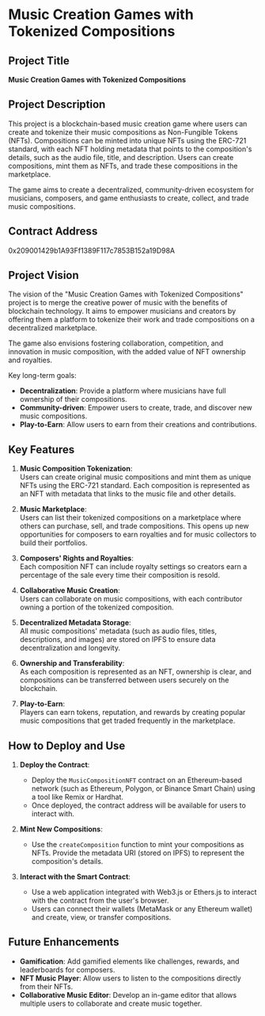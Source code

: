 # Music Creation Games with Tokenized Compositions

## Project Title

**Music Creation Games with Tokenized Compositions**

## Project Description

This project is a blockchain-based music creation game where users can create and tokenize their music compositions as Non-Fungible Tokens (NFTs). Compositions can be minted into unique NFTs using the ERC-721 standard, with each NFT holding metadata that points to the composition's details, such as the audio file, title, and description. Users can create compositions, mint them as NFTs, and trade these compositions in the marketplace.

The game aims to create a decentralized, community-driven ecosystem for musicians, composers, and game enthusiasts to create, collect, and trade music compositions.

## Contract Address
0x209001429b1A93Ff1389F117c7853B152a19D98A

## Project Vision

The vision of the "Music Creation Games with Tokenized Compositions" project is to merge the creative power of music with the benefits of blockchain technology. It aims to empower musicians and creators by offering them a platform to tokenize their work and trade compositions on a decentralized marketplace. 

The game also envisions fostering collaboration, competition, and innovation in music composition, with the added value of NFT ownership and royalties.

Key long-term goals:
- **Decentralization**: Provide a platform where musicians have full ownership of their compositions.
- **Community-driven**: Empower users to create, trade, and discover new music compositions.
- **Play-to-Earn**: Allow users to earn from their creations and contributions.

## Key Features

1. **Music Composition Tokenization**:  
   Users can create original music compositions and mint them as unique NFTs using the ERC-721 standard. Each composition is represented as an NFT with metadata that links to the music file and other details.
   
2. **Music Marketplace**:  
   Users can list their tokenized compositions on a marketplace where others can purchase, sell, and trade compositions. This opens up new opportunities for composers to earn royalties and for music collectors to build their portfolios.

3. **Composers' Rights and Royalties**:  
   Each composition NFT can include royalty settings so creators earn a percentage of the sale every time their composition is resold.

4. **Collaborative Music Creation**:  
   Users can collaborate on music compositions, with each contributor owning a portion of the tokenized composition.

5. **Decentralized Metadata Storage**:  
   All music compositions' metadata (such as audio files, titles, descriptions, and images) are stored on IPFS to ensure data decentralization and longevity.

6. **Ownership and Transferability**:  
   As each composition is represented as an NFT, ownership is clear, and compositions can be transferred between users securely on the blockchain.

7. **Play-to-Earn**:  
   Players can earn tokens, reputation, and rewards by creating popular music compositions that get traded frequently in the marketplace.

## How to Deploy and Use

1. **Deploy the Contract**:
   - Deploy the `MusicCompositionNFT` contract on an Ethereum-based network (such as Ethereum, Polygon, or Binance Smart Chain) using a tool like Remix or Hardhat.
   - Once deployed, the contract address will be available for users to interact with.

2. **Mint New Compositions**:
   - Use the `createComposition` function to mint your compositions as NFTs. Provide the metadata URI (stored on IPFS) to represent the composition's details.

3. **Interact with the Smart Contract**:
   - Use a web application integrated with Web3.js or Ethers.js to interact with the contract from the user's browser.
   - Users can connect their wallets (MetaMask or any Ethereum wallet) and create, view, or transfer compositions.

## Future Enhancements

- **Gamification**: Add gamified elements like challenges, rewards, and leaderboards for composers.
- **NFT Music Player**: Allow users to listen to the compositions directly from their NFTs.
- **Collaborative Music Editor**: Develop an in-game editor that allows multiple users to collaborate and create music together.



